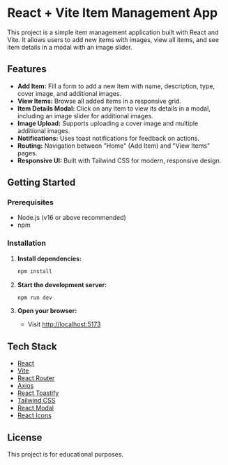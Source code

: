 # React + Vite Item Management App

This project is a simple item management application built with React and Vite. It allows users to add new items with images, view all items, and see item details in a modal with an image slider.

## Features

- **Add Item:** Fill a form to add a new item with name, description, type, cover image, and additional images.
- **View Items:** Browse all added items in a responsive grid.
- **Item Details Modal:** Click on any item to view its details in a modal, including an image slider for additional images.
- **Image Upload:** Supports uploading a cover image and multiple additional images.
- **Notifications:** Uses toast notifications for feedback on actions.
- **Routing:** Navigation between "Home" (Add Item) and "View Items" pages.
- **Responsive UI:** Built with Tailwind CSS for modern, responsive design.


## Getting Started

### Prerequisites

- Node.js (v16 or above recommended)
- npm


### Installation


1. **Install dependencies:**
   ```sh
   npm install
   ```

2. **Start the development server:**
   ```sh
   npm run dev
   ```

3. **Open your browser:**
   - Visit [http://localhost:5173](http://localhost:5173)



## Tech Stack

- [React](https://react.dev/)
- [Vite](https://vitejs.dev/)
- [React Router](https://reactrouter.com/)
- [Axios](https://axios-http.com/)
- [React Toastify](https://fkhadra.github.io/react-toastify/)
- [Tailwind CSS](https://tailwindcss.com/)
- [React Modal](https://reactcommunity.org/react-modal/)
- [React Icons](https://react-icons.github.io/react-icons/)


## License

This project is for educational purposes.